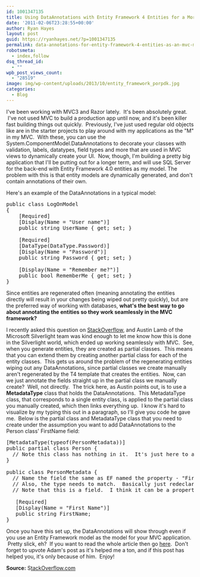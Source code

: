 ```yaml
---
id: 1001347135
title: Using DataAnnotations with Entity Framework 4 Entities for a More Dynamic MVC Model
date: '2011-02-06T23:28:55+00:00'
author: Ryan Hayes
layout: post
guid: https://ryanhayes.net/?p=1001347135
permalink: data-annotations-for-entity-framework-4-entities-as-an-mvc-model
robotsmeta:
  - index,follow
dsq_thread_id:
  - ""
wpb_post_views_count:
  - "28519"
image: img/wp-content/uploads/2013/10/entity_framework_porpdk.jpg
categories:
  - Blog
---
```

I've been working with MVC3 and Razor lately.  It's been absolutely great.  I've not used MVC to build a production app until now, and it's been killer fast building things out quickly.  Previously, I've just used regular old objects like are in the starter projects to play around with my applications as the "M" in my MVC.  With these, you can use the System.ComponentModel.DataAnnotations to decorate your classes with validation, labels, datatypes, field types and more that are used in MVC views to dynamically create your UI.  Now, though, I'm building a pretty big application that I'll be putting out for a longer term, and will use SQL Server for the back-end with Entity Framework 4.0 entities as my model. The problem with this is that entity models are dynamically generated, and don't contain annotations of their own.<!--more-->

Here's an example of the DataAnnotations in a typical model:

<pre name="code" class="c-sharp">public class LogOnModel
{
    [Required]
    [Display(Name = "User name")]
    public string UserName { get; set; }

    [Required]
    [DataType(DataType.Password)]
    [Display(Name = "Password")]
    public string Password { get; set; }

    [Display(Name = "Remember me?")]
    public bool RememberMe { get; set; }
}</pre>

Since entities are regenerated often (meaning annotating the entities directly will result in your changes being wiped out pretty quickly), but are the preferred way of working with databases, **what's the best way to go about annotating the entities so they work seamlessly in the MVC framework?**

I recently asked this question on [StackOverflow](https://stackoverflow.com/questions/4915957/using-system-componentmodel-dataannotations-with-entity-framework-4-0/), and Austin Lamb of the Microsoft Silverlight team was kind enough to let me know how this is done in the Silverlight world, which ended up working seamlessly with MVC.  See, when you generate entities, they are created as partial classes.  This means that you can extend them by creating another partial class for each of the entity classes.  This gets us around the problem of the regenerating entities wiping out any DataAnnotations, since partial classes we create manually aren't regenerated by the T4 template that creates the entities.  Now, can we just annotate the fields straight up in the partial class we manually create?  Well, not directly.  The trick here, as Austin points out, is to use a **MetadataType** class that holds the DataAnnotations.  This MetadataType class, that corresponds to a single entity class, is applied to the partial class you manually created, which then links everything up.  I know it's hard to visualize by my typing this out in a paragraph, so I'll give you code he gave me.  Below is the partial class and MetadataType class that you need to create under the assumption you want to add DataAnnotations to the Person class' FirstName field:

<pre name="code" class="c-sharp">[MetadataType(typeof(PersonMetadata))]
public partial class Person {
  // Note this class has nothing in it.  It's just here to add the class-level attribute.
}

public class PersonMetadata {
  // Name the field the same as EF named the property - "FirstName" for example.
  // Also, the type needs to match.  Basically just redeclare it.
  // Note that this is a field.  I think it can be a property too, but fields definitely should work.

   [Required]
   [Display(Name = "First Name")]
   public string FirstName;
}</pre>

Once you have this set up, the DataAnnotations will show through even if you use an Entity Framework model as the model for your MVC application.  Pretty slick, eh?  If you want to read the whole article then go [here](https://stackoverflow.com/questions/4915957/using-system-componentmodel-dataannotations-with-entity-framework-4-0/).  Don't forget to upvote Adam's post as it's helped me a ton, and if this post has helped you, it's only because of him.  Enjoy!

**Source:** S[tackOverflow.com](https://stackoverflow.com/questions/4915957/using-system-componentmodel-dataannotations-with-entity-framework-4-0/)
